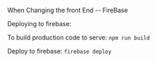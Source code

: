 When Changing the front End -- FireBase

Deploying to firebase:

To build production code to serve: `npm run build`

Deploy to firebase: `firebase deploy`

